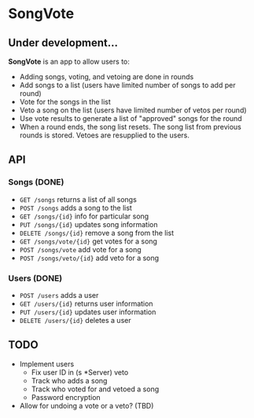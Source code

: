 # SongVote

## Under development...

**SongVote** is an app to allow users to:
- Adding songs, voting, and vetoing are done in rounds
- Add songs to a list (users have limited number of songs to add per round)
- Vote for the songs in the list
- Veto a song on the list (users have limited number of vetos per round)
- Use vote results to generate a list of "approved" songs for the round
- When a round ends, the song list resets. The song list from previous rounds is stored. Vetoes are resupplied to the users.

## API
### Songs (DONE)
- `GET /songs` returns a list of all songs
- `POST /songs` adds a song to the list
- `GET /songs/{id}` info for particular song
- `PUT /songs/{id}` updates song information
- `DELETE /songs/{id}` remove a song from the list
- `GET /songs/vote/{id}` get votes for a song
- `POST /songs/vote` add vote for a song
- `POST /songs/veto/{id}` add veto for a song

### Users (DONE)
- `POST /users` adds a user
- `GET /users/{id}` returns user information
- `PUT /users/{id}` updates user information
- `DELETE /users/{id}` deletes a user

## TODO
- Implement users
  - Fix user ID in (s *Server) veto
  - Track who adds a song
  - Track who voted for and vetoed a song
  - Password encryption
- Allow for undoing a vote or a veto? (TBD)
